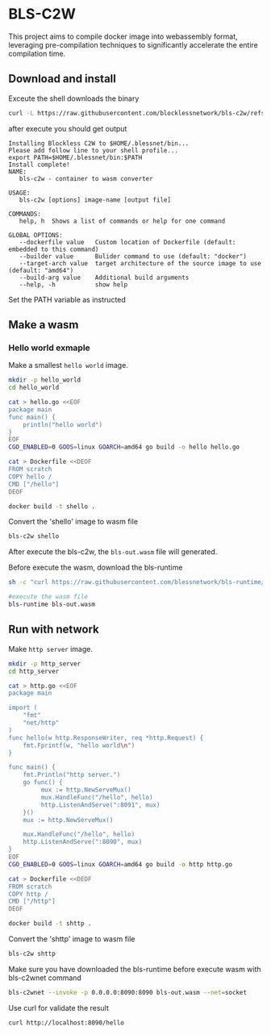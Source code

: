 # BLS-C2W

This project aims to compile docker image into webassembly format, leveraging pre-compilation techniques to significantly accelerate the entire compilation time.

## Download and install
Exceute the shell downloads the binary

```bash
curl -L https://raw.githubusercontent.com/blocklessnetwork/bls-c2w/refs/heads/main/download.sh |bash
```

after execute you should get output 

```
Installing Blockless C2W to $HOME/.blessnet/bin...
Please add follow line to your shell profile...
export PATH=$HOME/.blessnet/bin:$PATH
Install complete!
NAME:
   bls-c2w - container to wasm converter

USAGE:
   bls-c2w [options] image-name [output file]

COMMANDS:
   help, h  Shows a list of commands or help for one command

GLOBAL OPTIONS:
   --dockerfile value   Custom location of Dockerfile (default: embedded to this command)
   --builder value      Bulider command to use (default: "docker")
   --target-arch value  target architecture of the source image to use (default: "amd64")
   --build-arg value    Additional build arguments
   --help, -h           show help
```

Set the PATH variable as instructed

## Make a wasm

### Hello world exmaple

Make a smallest `hello world` image.

```bash
mkdir -p hello_world
cd hello_world

cat > hello.go <<EOF
package main
func main() {
    println("hello world")
}
EOF
CGO_ENABLED=0 GOOS=linux GOARCH=amd64 go build -o hello hello.go

cat > Dockerfile <<DEOF
FROM scratch
COPY hello /
CMD ["/hello"]
DEOF

docker build -t shello .
```

Convert the 'shello' image to wasm file

```bash
bls-c2w shello
```

After execute the  bls-c2w, the `bls-out.wasm` file will generated.

Before execute the wasm, download the bls-runtime

```bash
sh -c "curl https://raw.githubusercontent.com/blessnetwork/bls-runtime/refs/heads/main/install.sh | bash"

#execute the wasm file
bls-runtime bls-out.wasm
```



## Run with network

Make `http server` image.

```bash
mkdir -p http_server
cd http_server

cat > http.go <<EOF
package main

import (
    "fmt"
    "net/http"
)
func hello(w http.ResponseWriter, req *http.Request) {
    fmt.Fprintf(w, "hello world\n")
}

func main() {
    fmt.Println("http server.")
    go func() {
         mux := http.NewServeMux()
         mux.HandleFunc("/hello", hello)
         http.ListenAndServe(":8091", mux)
    }()
    mux := http.NewServeMux()

    mux.HandleFunc("/hello", hello)
    http.ListenAndServe(":8090", mux)
}
EOF
CGO_ENABLED=0 GOOS=linux GOARCH=amd64 go build -o http http.go

cat > Dockerfile <<DEOF
FROM scratch
COPY http /
CMD ["/http"]
DEOF

docker build -t shttp .
```

Convert the 'shttp' image to wasm file

```bash
bls-c2w shttp
```


Make sure you have downloaded the bls-runtime before execute wasm with bls-c2wnet command

```bash
bls-c2wnet --invoke -p 0.0.0.0:8090:8090 bls-out.wasm --net=socket
```

Use curl for validate the result

```bash
curl http://localhost:8090/hello
```

